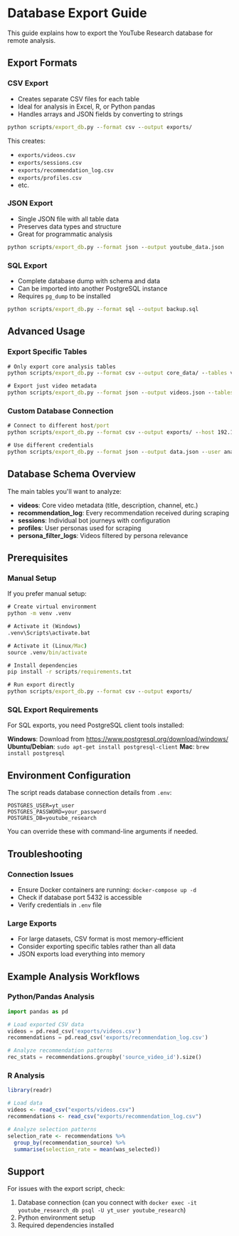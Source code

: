 # Database Export Guide

This guide explains how to export the YouTube Research database for remote analysis.

## Export Formats

### CSV Export
- Creates separate CSV files for each table
- Ideal for analysis in Excel, R, or Python pandas
- Handles arrays and JSON fields by converting to strings

```cmd
python scripts/export_db.py --format csv --output exports/
```

This creates:
- `exports/videos.csv`
- `exports/sessions.csv`
- `exports/recommendation_log.csv`
- `exports/profiles.csv`
- etc.

### JSON Export
- Single JSON file with all table data
- Preserves data types and structure
- Great for programmatic analysis

```cmd
python scripts/export_db.py --format json --output youtube_data.json
```

### SQL Export
- Complete database dump with schema and data
- Can be imported into another PostgreSQL instance
- Requires `pg_dump` to be installed

```cmd
python scripts/export_db.py --format sql --output backup.sql
```

## Advanced Usage

### Export Specific Tables
```cmd
# Only export core analysis tables
python scripts/export_db.py --format csv --output core_data/ --tables videos,recommendation_log,sessions

# Export just video metadata
python scripts/export_db.py --format json --output videos.json --tables videos
```

### Custom Database Connection
```cmd
# Connect to different host/port
python scripts/export_db.py --format csv --output exports/ --host 192.168.1.100 --port 5433

# Use different credentials
python scripts/export_db.py --format json --output data.json --user analyst --password mypass
```

## Database Schema Overview

The main tables you'll want to analyze:

- **videos**: Core video metadata (title, description, channel, etc.)
- **recommendation_log**: Every recommendation received during scraping
- **sessions**: Individual bot journeys with configuration
- **profiles**: User personas used for scraping
- **persona_filter_logs**: Videos filtered by persona relevance

## Prerequisites

### Manual Setup
If you prefer manual setup:

```cmd
# Create virtual environment
python -m venv .venv

# Activate it (Windows)
.venv\Scripts\activate.bat

# Activate it (Linux/Mac)
source .venv/bin/activate

# Install dependencies
pip install -r scripts/requirements.txt

# Run export directly
python scripts/export_db.py --format csv --output exports/
```

### SQL Export Requirements
For SQL exports, you need PostgreSQL client tools installed:

**Windows**: Download from https://www.postgresql.org/download/windows/
**Ubuntu/Debian**: `sudo apt-get install postgresql-client`
**Mac**: `brew install postgresql`

## Environment Configuration

The script reads database connection details from `.env`:

```env
POSTGRES_USER=yt_user
POSTGRES_PASSWORD=your_password
POSTGRES_DB=youtube_research
```

You can override these with command-line arguments if needed.

## Troubleshooting

### Connection Issues
- Ensure Docker containers are running: `docker-compose up -d`
- Check if database port 5432 is accessible
- Verify credentials in `.env` file

### Large Exports
- For large datasets, CSV format is most memory-efficient
- Consider exporting specific tables rather than all data
- JSON exports load everything into memory

## Example Analysis Workflows

### Python/Pandas Analysis
```python
import pandas as pd

# Load exported CSV data
videos = pd.read_csv('exports/videos.csv')
recommendations = pd.read_csv('exports/recommendation_log.csv')

# Analyze recommendation patterns
rec_stats = recommendations.groupby('source_video_id').size()
```

### R Analysis
```r
library(readr)

# Load data
videos <- read_csv("exports/videos.csv")
recommendations <- read_csv("exports/recommendation_log.csv")

# Analyze selection patterns
selection_rate <- recommendations %>%
  group_by(recommendation_source) %>%
  summarise(selection_rate = mean(was_selected))
```

## Support

For issues with the export script, check:
1. Database connection (can you connect with `docker exec -it youtube_research_db psql -U yt_user youtube_research`)
2. Python environment setup
3. Required dependencies installed
